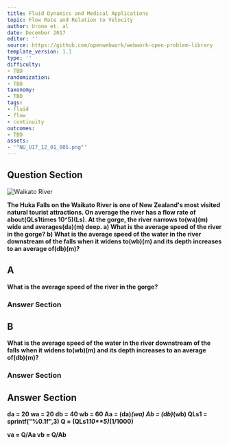 ```yaml
---
title: Fluid Dynamics and Medical Applications
topic: Flow Rate and Relation to Velocity
author: Urone et. al
date: December 2017
editor: ''
source: https://github.com/openwebwork/webwork-open-problem-library
template_version: 1.1
type: ''
difficulty:
- TBD
randomization:
- TBD
taxonomy:
- TBD
tags:
- fluid
- flow
- continuity
outcomes:
- TBD
assets:
- '"NU_U17_12_01_005.png"'
---
```


## Question Section 

![Waikato River]("NU_U17_12_01_005.png")

<b>
The Huka Falls on the Waikato River is one of New Zealand's most visited natural tourist attractions. On average the river has a flow rate of about(QLs1times 10^5)(Ls). At the gorge, the river narrows to(wa)(m) wide and averages(da)(m) deep.
a) What is the average speed of the river in the gorge? 
b) What is the average speed of the water in the river downstream of the falls when it widens to(wb)(m) and its depth increases to an average of(db)(m)?

## A
What is the average speed of the river in the gorge? 
### Answer Section
## B
What is the average speed of the water in the river downstream of the falls when it widens to(wb)(m) and its depth increases to an average of(db)(m)?
### Answer Section


## Answer Section

da = 20
wa = 20
db = 40
wb = 60
Aa = (da)*(wa)
Ab = (db)*(wb)
QLs1 = sprintf("%0.1f",3)
Q = (QLs1*10**5)*(1/1000)

va = Q/Aa
vb = Q/Ab